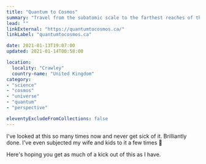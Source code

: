 ```yaml
---
title: "Quantum to Cosmos"
summary: "Travel from the subatomic scale to the farthest reaches of the cosmos."
lead: ""
linkExternal: "https://quantumtocosmos.ca/"
linkLabel: "quantumtocosmos.ca"

date: 2021-01-13T19:07:00
updated: 2021-01-14T00:58:00

location:
  locality: "Crawley"
  country-name: "United Kingdom"
category:
- "science"
- "cosmos"
- "universe"
- "quantum"
- "perspective"

eleventyExcludeFromCollections: false
---
```


I've looked at this so many times now and never get sick of it. Brilliantly done. I've even subjected my wife and kids to it a few times 😬

Here's hoping you get as much of a kick out of this as I have.




